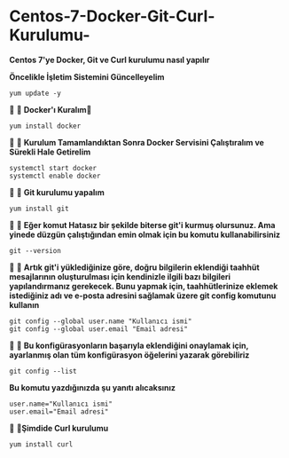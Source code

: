 # Centos-7-Docker-Git-Curl-Kurulumu-
**Centos 7'ye Docker, Git ve Curl kurulumu nasıl yapılır**

**Öncelikle İşletim Sistemini Güncelleyelim**
````
yum update -y
````
᲼
᲼
**Docker'ı Kuralım**᲼
````
yum install docker
````

᲼
᲼
**Kurulum Tamamlandıktan Sonra Docker Servisini Çalıştıralım ve Sürekli Hale Getirelim**
````
systemctl start docker
systemctl enable docker
````
᲼
᲼
**Git kurulumu yapalım**
````
yum install git
````
᲼
᲼
**Eğer komut Hatasız bir şekilde biterse git'i kurmuş olursunuz. Ama yinede düzgün çalıştığından emin olmak için bu komutu kullanabilirsiniz**
````
git --version
````
᲼
᲼
**Artık git'i yüklediğinize göre, doğru bilgilerin eklendiği taahhüt mesajlarının oluşturulması için kendinizle ilgili bazı bilgileri yapılandırmanız gerekecek. Bunu yapmak için, taahhütlerinize eklemek istediğiniz adı ve e-posta adresini sağlamak üzere git config komutunu kullanın**
````
git config --global user.name "Kullanıcı ismi"
git config --global user.email "Email adresi"
````
᲼
᲼
**Bu konfigürasyonların başarıyla eklendiğini onaylamak için, ayarlanmış olan tüm konfigürasyon öğelerini yazarak görebiliriz**
````
git config --list
````

**Bu komutu yazdığınızda şu yanıtı alıcaksınız**
```
user.name="Kullanıcı ismi"
user.email="Email adresi"
```
᲼
᲼**Şimdide Curl kurulumu**
````
yum install curl
````
